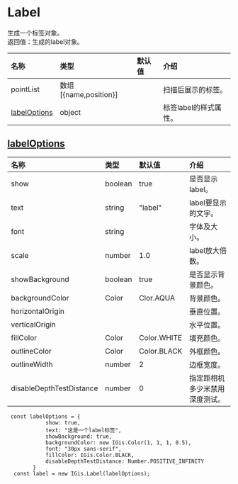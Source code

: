 # Label

生成一个标签对象。  
返回值：生成的label对象。

| 名称 | 类型 | 默认值 | 介绍 |
| :--- | :--- | :--- | :--- |
| pointList | 数组\[{name,position}\] |  | 扫描后展示的标签。 |
| [labelOptions](label.md) | object |  | 标签label的样式属性。 |

## [labelOptions](label.md)

| 名称 | 类型 | 默认值 | 介绍 |
| :--- | :--- | :--- | :--- |
| show | boolean | true | 是否显示label。 |
| text | string | "label" | label要显示的文字。 |
| font | string |  | 字体及大小。 |
| scale | number | 1.0 | label放大倍数。 |
| showBackground | boolean | true | 是否显示背景颜色。 |
| backgroundColor | Color | Clor.AQUA | 背景颜色。 |
| horizontalOrigin |  |  | 垂直位置。 |
| verticalOrigin |  |  | 水平位置。 |
| fillColor | Color | Color.WHITE | 填充颜色。 |
| outlineColor | Color | Color.BLACK | 外框颜色。 |
| outlineWidth | number | 2 | 边框宽度。 |
| disableDepthTestDistance | number | 0 | 指定距相机多少米禁用深度测试。 |

```text
 const labelOptions = {
            show: true,
            text: "这是一个label标签",
            showBackground: true,
            backgroundColor: new IGis.Color(1, 1, 1, 0.5),
            font: "30px sans-serif",
            fillColor: IGis.Color.BLACK,
            disableDepthTestDistance: Number.POSITIVE_INFINITY
        }
  const label = new IGis.Label(labelOptions);
```

